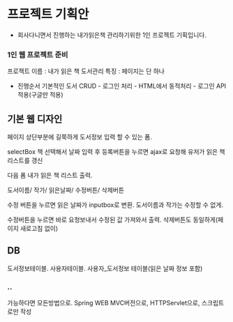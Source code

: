 # 프로젝트 기획안
- 회사다니면서 진행하는 내가읽은책 관리하기위한 1인 프로젝트 기획입니다.


### 1인 웹 프로젝트 준비
프로젝트 이름 : 내가 읽은 책 도서관리
특징 : 페이지는 단 하나
- 진행순서
기본적인 도서 CRUD - 로그인 처리 - HTML에서 동적처리 - 로그인 API 적용(구글만 적용)


## 기본 웹 디자인
페이지 상단부분에 길쭉하게 도서정보 입력 할 수 있는 폼.

selectBox 책 선택해서
날짜 입력 후 등록버튼을 누르면 ajax로 요청해 유저가 읽은 책 리스트를 갱신

다음 폼
내가 읽은 책 리스트 출력.

도서이름/ 작가/ 읽은날짜/ 수정버튼/ 삭제버튼

수정 버튼을 누르면 읽은 날짜가 inputbox로 변환.
도서이름과 작가는 수정할 수 없게.

수정버튼을 누르면 바로 요청보내서 수정된 값 가져와서 출력.
삭제버튼도 동일하게(페이지 새로고침 없이)


## DB
도서정보테이블.
사용자테이블.
사용자_도서정보 테이블(읽은 날짜 정보 포함)

### ..
가능하다면 모든방법으로.
Spring WEB MVC버전으로,
HTTPServlet으로,
스크립트로만 작성

